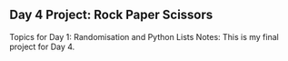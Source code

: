 ## Day 4 Project: Rock Paper Scissors
Topics for Day 1: Randomisation and Python Lists
Notes: This is my final project for Day 4.
